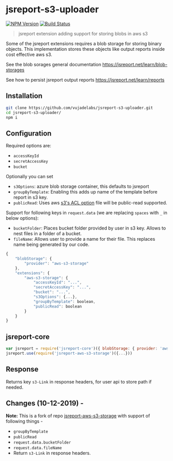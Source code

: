 

# jsreport-s3-uploader
[![NPM Version](http://img.shields.io/npm/v/jsreport-aws-s3-storage.svg?style=flat-square)](https://npmjs.com/package/jsreport-aws-s3-storage)
[![Build Status](https://travis-ci.org/jsreport/jsreport-aws-s3-storage.png?branch=master)](https://travis-ci.org/jsreport/jsreport-aws-s3-storage)

> jsreport extension adding support for storing blobs in aws s3

Some of the jsreport extensions requires a blob storage for storing binary objects. This implementation stores these objects like output reports inside cost effective aws s3.

See the blob sorages general documentation
https://jsreport.net/learn/blob-storages

See how to persist jsreport output reports
https://jsreport.net/learn/reports


## Installation

```bash
git clone https://github.com/vujadelabs/jsreport-s3-uploader.git
cd jsreport-s3-uploader/
npm i
```

## Configuration

Required options are:
- `accessKeyId`
- `secretAccessKey`
- `bucket`

Optionally you can set
- `s3Options`: azure blob storage container, this defaults to jsreport
- `groupByTemplate`: Enabling this adds up name of the template before report in s3 key.
- `publicRead`: Uses aws [s3's ACL option](https://docs.aws.amazon.com/AWSJavaScriptSDK/latest/AWS/S3.html#putObject-property) file will be public-read supported.

Support for following keys in `request.data` (we are replacing `spaces` with `_` in below options):
- `bucketFolder`: Places bucket folder provided by user in s3 key. Allows to nest files in a folder of a bucket.
- `fileName`: Allows user to provide a name for their file. This replaces name being generated by our code.

```js
{
	"blobStorage": {  
		"provider": "aws-s3-storage"
	},
	"extensions": {
		"aws-s3-storage": {
			"accessKeyId": "...",
			"secretAccessKey": "...",
			"bucket": "...",
			"s3Options": {...},
			"groupByTemplate": boolean,
			"publicRead": boolean
		}
	}
}
```
## jsreport-core
```js
var jsreport = require('jsreport-core')({ blobStorage: { provider: 'aws-s3-storage' } })
jsreport.use(require('jsreport-aws-s3-storage')({...}))
```

## Response
Returns key `s3-Link` in response headers, for user api to store path if needed.

## Changes (10-12-2019) -
**Note:** This is a fork of repo [jsreport-aws-s3-storage](https://github.com/jsreport/jsreport-aws-s3-storage) with support of following things -

- `groupByTemplate`
- `publicRead`
- `request.data.bucketFolder`
- `request.data.fileName`
- Return `s3-Link` in response headers.
